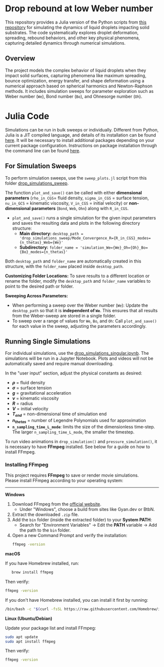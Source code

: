 # Drop rebound at low Weber number
This repository provides a Julia version of the Python scripts from [this repository](https://github.com/harrislab-brown/LowWeberDropRebound?tab=readme-ov-file) for simulating the dynamics of liquid droplets impacting solid substrates. The code systematically explores droplet deformation, spreading, rebound behaviors, and other key physical phenomena, capturing detailed dynamics through numerical simulations.

## Overview 
The project models the complex behavior of liquid droplets when they impact solid surfaces, capturing phenomena like maximum spreading, bounce optimization, energy transfer, and shape deformation using a numerical approach based on spherical harmonics and Newton-Raphson methods. It includes simulation sweeps for parameter exploration such as Weber number (`We`), Bond number (`Bo`), and Ohnesorge number (`Oh`).

# Julia Code
Simulations can be run in bulk sweeps or individually. Different from Python, Julia is a JIT compiled language, and details of its installation can be found [here](https://julialang.org/install/). It will be necessary to install additional packages depending on your current package configuration. Instructions on package installation through the command line can be found [here](https://how.dev/answers/how-to-install-julia-packages-via-command-line).

## For Simulation Sweeps
To perform simulation sweeps, use the `sweep_plots.jl` script from this folder [drop_simulations_sweep](https://github.com/Katiekuehr/Drop_Simulations/blob/main/drop_simulations_sweep.py). 

The function `plot_and_save()` can be called with either **dimensional parameters** (`rho_in_CGS`= fluid density, `sigma_in_CGS` = surface tension, `nu_in_GCS` = kinematic viscosity, `V_in_CGS` = initial velocity) or **non-dimensional parameters** (`Bond`, `Web`, `Ohn`) along with `R_in_CGS`.

- `plot_and_save()` runs a single simulation for the given input parameters and saves the resulting data and plots in the following directory structure:
  - **Main directory:** `desktop_path = 'drop_simulations_sweep/Mode_Convergence_R={R_in_CGS}_modes={n_thetas}_Web={We}'`
  - **Subdirectory:** `folder_name = 'simulation_We={We}_Oh={Oh}_Bo={Bo}_modes={n_thetas}'`
  
Both `desktop_path` and `folder_name` are automatically created in this structure, with the `folder_name` placed inside `desktop_path`.

**Customizing Folder Locations:**
To save results to a different location or rename the folder, modify the `desktop_path` and `folder_name` variables to point to the desired path or folder.

**Sweeping Across Parameters:**
- When performing a sweep over the Weber number (`We`): Update the `desktop_path` so that it is **independent of `We`**. This ensures that all results from the Weber-sweep are stored in a single folder.
- To sweep over a range of values for `We`, `Bo`, and `Oh`: Call `plot_and_save()` for each value in the sweep, adjusting the parameters accordingly.


## Running Single Simulations

For individual simulations, use the [drop_simulations_singular.ipynb](https://github.com/Katiekuehr/Drop_Simulations/blob/main/drop_simulations_singular.ipynb). The simulations will be run in a Jupyter Notebook. Plots and videos will not be automatically saved and require manual downloading. 

In the "user input" section, adjust the physical constants as desired:
- **$\rho$** = fluid density
- **$\sigma$** = surface tension
- **$g$** = gravitational acceleration
- **$\nu$** = kinematic viscosity
- **$R$** = radius
- **$V$** = initial velocity
- **$T_{end}$** = non-dimensional time of simulation end
- **$n_{thetas}$** = number of Legendre Polynomials used for approximation
- **`n_sampling_time_L_mode`**: limits the size of the dimensionless time-step. The larger `n_sampling_time_L_mode`, the smaller the timestep.

To run video animations in `drop_simulation()` and `pressure_simulation()`, it is necessary to have **FFmpeg** installed. See below for a guide on how to install FFmpeg.


### Installing FFmpeg

This project requires **FFmpeg** to save or render movie simulations.  
Please install FFmpeg according to your operating system:

---

**Windows**
1. Download FFmpeg from the [official website](https://ffmpeg.org/download.html).
   - Under "Windows", choose a build from sites like Gyan.dev or BtbN.
2. Extract the downloaded `.zip` file.
3. Add the `bin` folder (inside the extracted folder) to your **System PATH**:
   - Search for "Environment Variables" → Edit the **PATH** variable → Add the path to the `bin` folder.
4. Open a new Command Prompt and verify the installation:
   ```bash
   ffmpeg -version
   ```

**macOS**

If you have Homebrew installed, run:
```bash
   brew install ffmpeg
```
Then verify: 
```bash
ffmpeg -version
```
If you don't have Homebrew installed, you can install it first by running:
```bash
/bin/bash -c "$(curl -fsSL https://raw.githubusercontent.com/Homebrew/install/HEAD/install.sh)"
```

**Linux (Ubuntu/Debian)**

Update your package list and install FFmpeg:
```bash
sudo apt update
sudo apt install ffmpeg
```
Then verify:
```bash
ffmpeg -version
```


